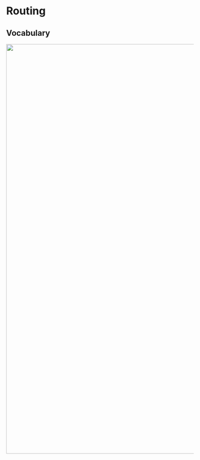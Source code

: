 <!-- .slide: class="two-column with-code" -->

<style>
  .routing-vocabulary-3 {
    width: 1100px;
    height: auto;
  }
</style>

# Routing

## Vocabulary

<img src="./assets/images/02-routing/vocabulary-3.png" class="routing-vocabulary-3"  />
